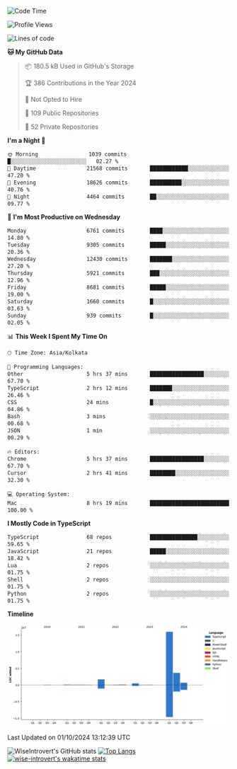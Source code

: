 <!--START_SECTION:waka-->
![Code Time](http://img.shields.io/badge/Code%20Time-1%2C642%20hrs%2017%20mins-blue)

![Profile Views](http://img.shields.io/badge/Profile%20Views-3-blue)

![Lines of code](https://img.shields.io/badge/From%20Hello%20World%20I%27ve%20Written-23.2%20million%20lines%20of%20code-blue)

**🐱 My GitHub Data** 

> 📦 180.5 kB Used in GitHub's Storage 
 > 
> 🏆 386 Contributions in the Year 2024
 > 
> 🚫 Not Opted to Hire
 > 
> 📜 109 Public Repositories 
 > 
> 🔑 52 Private Repositories 
 > 
**I'm a Night 🦉** 

```text
🌞 Morning                1039 commits        █░░░░░░░░░░░░░░░░░░░░░░░░   02.27 % 
🌆 Daytime                21568 commits       ████████████░░░░░░░░░░░░░   47.20 % 
🌃 Evening                18626 commits       ██████████░░░░░░░░░░░░░░░   40.76 % 
🌙 Night                  4464 commits        ██░░░░░░░░░░░░░░░░░░░░░░░   09.77 % 
```
📅 **I'm Most Productive on Wednesday** 

```text
Monday                   6761 commits        ████░░░░░░░░░░░░░░░░░░░░░   14.80 % 
Tuesday                  9305 commits        █████░░░░░░░░░░░░░░░░░░░░   20.36 % 
Wednesday                12430 commits       ███████░░░░░░░░░░░░░░░░░░   27.20 % 
Thursday                 5921 commits        ███░░░░░░░░░░░░░░░░░░░░░░   12.96 % 
Friday                   8681 commits        █████░░░░░░░░░░░░░░░░░░░░   19.00 % 
Saturday                 1660 commits        █░░░░░░░░░░░░░░░░░░░░░░░░   03.63 % 
Sunday                   939 commits         █░░░░░░░░░░░░░░░░░░░░░░░░   02.05 % 
```


📊 **This Week I Spent My Time On** 

```text
🕑︎ Time Zone: Asia/Kolkata

💬 Programming Languages: 
Other                    5 hrs 37 mins       █████████████████░░░░░░░░   67.70 % 
TypeScript               2 hrs 12 mins       ███████░░░░░░░░░░░░░░░░░░   26.46 % 
CSS                      24 mins             █░░░░░░░░░░░░░░░░░░░░░░░░   04.86 % 
Bash                     3 mins              ░░░░░░░░░░░░░░░░░░░░░░░░░   00.68 % 
JSON                     1 min               ░░░░░░░░░░░░░░░░░░░░░░░░░   00.29 % 

🔥 Editors: 
Chrome                   5 hrs 37 mins       █████████████████░░░░░░░░   67.70 % 
Cursor                   2 hrs 41 mins       ████████░░░░░░░░░░░░░░░░░   32.30 % 

💻 Operating System: 
Mac                      8 hrs 19 mins       █████████████████████████   100.00 % 
```

**I Mostly Code in TypeScript** 

```text
TypeScript               68 repos            ███████████████░░░░░░░░░░   59.65 % 
JavaScript               21 repos            █████░░░░░░░░░░░░░░░░░░░░   18.42 % 
Lua                      2 repos             ░░░░░░░░░░░░░░░░░░░░░░░░░   01.75 % 
Shell                    2 repos             ░░░░░░░░░░░░░░░░░░░░░░░░░   01.75 % 
Python                   2 repos             ░░░░░░░░░░░░░░░░░░░░░░░░░   01.75 % 
```



**Timeline**

![Lines of Code chart](https://raw.githubusercontent.com/wise-introvert/wise-introvert/master/assets/bar_graph.png)


 Last Updated on 01/10/2024 13:12:39 UTC
<!--END_SECTION:waka-->

![WiseIntrovert's GitHub stats](https://github-readme-stats.vercel.app/api?username=wise-introvert&count_private=true&show_icons=true)
[![Top Langs](https://github-readme-stats.vercel.app/api/top-langs/?username=wise-introvert&langs_count=10)](https://github.com/anuraghazra/github-readme-stats)
[![wise-introvert's wakatime stats](https://github-readme-stats.vercel.app/api/wakatime?username=wiseintrovert)](https://github.com/anuraghazra/github-readme-stats)
